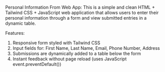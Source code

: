 Personal Information From Web App:
This is a simple and clean HTML + Tailwind CSS + JavaScript web application that allows users to enter their personal information through a form and view submitted entries in a dynamic table.

Features:
1. Responsive form styled with Tailwind CSS
2. Input fields for:
  First Name,
  Last Name,
  Email,
  Phone Number,
  Address
3. Submissions are dynamically added to a table below the form
4. Instant feedback without page reload (uses JavaScript event.preventDefault())

